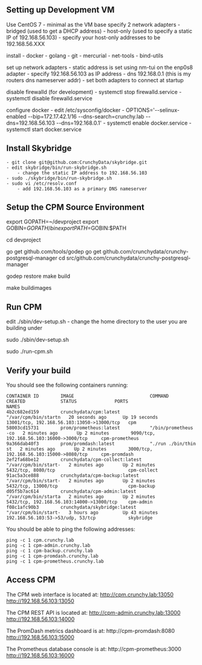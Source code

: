 

Setting up Development VM
-------------------------

Use CentOS 7 - minimal as the VM base
specify 2 network adapters
	- bridged (used to get a DHCP address)
	- host-only (used to specify a static IP of 192.168.56.103)
		- specify your host-only addresses to be 192.168.56.XXX

install 
	- docker
	- golang
	- git
	- mercurial
	- net-tools
	- bind-utils

set up network adapters
	- static address is set using nm-tui on the enp0s8 adapter
		- specify 192.168.56.103 as IP address
		- dns 192.168.0.1 (this is my routers dns nameserver addr)
	- set both adapters to connect at startup


disable firewalld (for development)
	- systemctl stop firewalld.service
	- systemctl disable firewalld.service

configure docker
	- edit /etc/sysconfig/docker
		- OPTIONS='--selinux-enabled --bip=172.17.42.1/16 --dns-search=crunchy.lab --dns=192.168.56.103 --dns=192.168.0.1'
	- systemctl enable docker.service
	- systemctl start docker.service

Install Skybridge
-----------------
	- git clone git@github.com:CrunchyData/skybridge.git
	- edit skybridge/bin/run-skybridge.sh
		- change the static IP address to 192.168.56.103
	- sudo ./skybridge/bin/run-skybridge.sh
	- sudo vi /etc/resolv.conf
		- add 192.168.56.103 as a primary DNS nameserver
	

Setup the CPM Source Environment
---------------------
export GOPATH=~/devproject
export GOBIN=$GOPATH/bin
export PATH=$GOBIN:$PATH

cd devproject

go get github.com/tools/godep
go get github.com/crunchydata/crunchy-postgresql-manager
cd src/github.com/crunchydata/crunchy-postgresql-manager

godep restore
make build

make buildimages

Run CPM
--------------
edit ./sbin/dev-setup.sh
	- change the home directory to the user you are building under

sudo ./sbin/dev-setup.sh

sudo ./run-cpm.sh

Verify your build
-----------------

You should see the following containers running:
~~~~~~~~~~~~~~~~~~~~~~
CONTAINER ID        IMAGE                            COMMAND                CREATED             STATUS              PORTS                                        NAMES
4b2c682ed159        crunchydata/cpm:latest           "/var/cpm/bin/startn   20 seconds ago      Up 19 seconds       13001/tcp, 192.168.56.103:13050->13000/tcp   cpm                 
58003cd15731        prom/prometheus:latest           "/bin/prometheus -co   2 minutes ago       Up 2 minutes        9090/tcp, 192.168.56.103:16000->3000/tcp     cpm-prometheus      
9a366dab40f3        prom/promdash:latest             "./run ./bin/thin st   2 minutes ago       Up 2 minutes        3000/tcp, 192.168.56.103:15000->8080/tcp     cpm-promdash        
2ef2fa68be12        crunchydata/cpm-collect:latest   "/var/cpm/bin/start-   2 minutes ago       Up 2 minutes        5432/tcp, 8080/tcp                           cpm-collect         
91ac5a3ce888        crunchydata/cpm-backup:latest    "/var/cpm/bin/start-   2 minutes ago       Up 2 minutes        5432/tcp, 13000/tcp                          cpm-backup          
d05f5b7ac614        crunchydata/cpm-admin:latest     "/var/cpm/bin/starta   2 minutes ago       Up 2 minutes        5432/tcp, 192.168.56.103:14000->13000/tcp    cpm-admin           
f08c1afc90b3        crunchydata/skybridge:latest     "/var/cpm/bin/start-   3 hours ago         Up 43 minutes       192.168.56.103:53->53/udp, 53/tcp            skybridge 
~~~~~~~~~~~~~~~~~~~~~~

You should be able to ping the following addresses:
~~~~~~~~~~~~~~~~~~~
ping -c 1 cpm.crunchy.lab
ping -c 1 cpm-admin.crunchy.lab
ping -c 1 cpm-backup.crunchy.lab
ping -c 1 cpm-promdash.crunchy.lab
ping -c 1 cpm-prometheus.crunchy.lab
~~~~~~~~~~~~~~~~~~~

Access CPM
----------------

The CPM web interface is located at:
http://cpm.crunchy.lab:13050
http://192.168.56.103:13050

The CPM REST API is located at:
http://cpm-admin.crunchy.lab:13000
http://192.168.56.103:14000

The PromDash metrics dashboard is at:
http://cpm-promdash:8080
http://192.168.56.103:15000

The Prometheus database console is at:
http://cpm-prometheus:3000
http://192.168.56.103:16000

